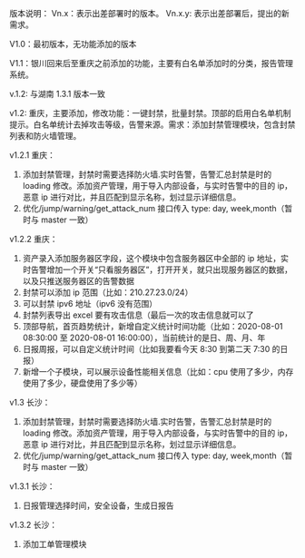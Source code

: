 版本说明：
Vn.x：表示出差部署时的版本。
Vn.x.y: 表示出差部署后，提出的新需求。

V1.0：最初版本，无功能添加的版本

V1.1：银川回来后至重庆之前添加的功能，主要有白名单添加时的分类，报告管理系统。

v.1.2: 与湖南 1.3.1 版本一致

v1.2: 重庆，主要添加，修改功能：一键封禁，批量封禁。顶部的启用白名单机制提示。白名单统计去掉攻击等级，告警来源。需求：添加封禁管理模块，包含封禁列表和防火墙管理。

v1.2.1 重庆：

1. 添加封禁管理，封禁时需要选择防火墙.实时告警，告警汇总封禁是时的 loading 修改。添加资产管理，用于导入内部设备，与实时告警中的目的 ip，恶意 ip 进行对比，并且匹配到显示名称，划过显示详细信息。
2. 优化/jump/warning/get_attack_num 接口传入 type: day, week,month（暂时与 master 一致）

v1.2.2 重庆：

1. 资产录入添加服务器区字段，这个模块中包含服务器区中全部的 ip 地址，实时告警增加一个开关“只看服务器区”，打开开关，就只出现服务器区的数据，以及只推送服务器区的告警数据
2. 封禁可以添加 ip 范围（比如：210.27.23.0/24）
3. 可以封禁 ipv6 地址（ipv6 没有范围）
4. 封禁列表导出 excel 要有攻击信息（最后一次的攻击信息就可以了
5. 顶部导航，首页趋势统计，新增自定义统计时间功能（比如：2020-08-01 08:30:00 至 2020-08-01 16:00:00），当前统计的是日、周、月、年
6. 日报周报，可以自定义统计时间（比如我要看今天 8:30 到第二天 7:30 的日报）
7. 新增一个子模块，可以展示设备性能相关信息（比如：cpu 使用了多少，内存使用了多少，硬盘使用了多少等）

v1.3 长沙：

1. 添加封禁管理，封禁时需要选择防火墙.实时告警，告警汇总封禁是时的 loading 修改。添加资产管理，用于导入内部设备，与实时告警中的目的 ip，恶意 ip 进行对比，并且匹配到显示名称，划过显示详细信息。
2. 优化/jump/warning/get_attack_num 接口传入 type: day, week,month（暂时与 master 一致）

v1.3.1 长沙：
1. 日报管理选择时间，安全设备，生成日报告

v1.3.2 长沙：
1. 添加工单管理模块